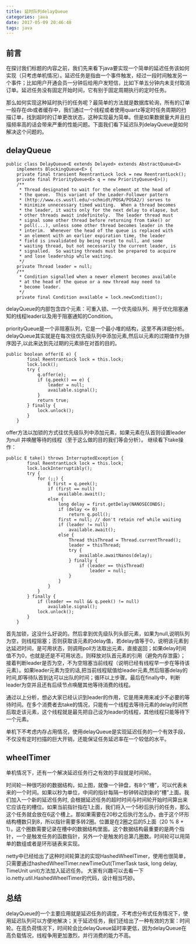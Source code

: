 ```yaml
---
title: 延时队列delayQueue
categories: java
date: 2017-05-09 20:46:48
tags: java
---
```


## 前言

在探讨我们标题的内容之前，我们先来看下java要实现一个简单的延迟任务该如何实现（只考虑单机情况）。延迟任务是指由一个事件触发，经过一段时间触发另一个事件；比如用户开通会员一分钟后给用户发短信，比如下单五分钟内未支付取消订单。延迟任务没有固定开始时间，它有别于固定周期执行的定时任务。

那么如何实现这种延时执行的任务呢？最简单的方法就是数据库轮询，所有的订单一般存在db或者缓存中，我们通过一个线程或者使用quartz等定时任务周期的扫描订单，找到超时的订单更改状态，这种实现最为简单。但是如果数据量大并且扫描频率高的话会带来严重的性能问题。下面我们看下延迟队列delayQueue是如何解决这个问题的。

## delayQueue

```
public class DelayQueue<E extends Delayed> extends AbstractQueue<E>
    implements BlockingQueue<E> {
    private final transient ReentrantLock lock = new ReentrantLock();
    private final PriorityQueue<E> q = new PriorityQueue<E>();
    /**
     * Thread designated to wait for the element at the head of
     * the queue.  This variant of the Leader-Follower pattern
     * (http://www.cs.wustl.edu/~schmidt/POSA/POSA2/) serves to
     * minimize unnecessary timed waiting.  When a thread becomes
     * the leader, it waits only for the next delay to elapse, but
     * other threads await indefinitely.  The leader thread must
     * signal some other thread before returning from take() or
     * poll(...), unless some other thread becomes leader in the
     * interim.  Whenever the head of the queue is replaced with
     * an element with an earlier expiration time, the leader
     * field is invalidated by being reset to null, and some
     * waiting thread, but not necessarily the current leader, is
     * signalled.  So waiting threads must be prepared to acquire
     * and lose leadership while waiting.
     */
    private Thread leader = null;
    /**
     * Condition signalled when a newer element becomes available
     * at the head of the queue or a new thread may need to
     * become leader.
     */
    private final Condition available = lock.newCondition();
```
 delayQueue的内部包含四个元素：可重入锁、一个优先级队列、用于优化阻塞通知的线程leader以及用于阻塞通知的Condition。
 
  priorityQueue是一个非阻塞队列，它是一个最小堆的结构，这里不再详细分析。delayQueue其实就是在每次往优先级队列中添加元素,然后以元素的过期值作为排序因子,以此来达到先过期的元素排在对首的目的。

```
public boolean offer(E e) {
        final ReentrantLock lock = this.lock;
        lock.lock();
        try {
            q.offer(e);
            if (q.peek() == e) {
                leader = null;
                available.signal();
            }
            return true;
        } finally {
            lock.unlock();
        }
    }
```
offer方法以加锁的方式往优先级队列中添加元素，如果元素在队首则设置leader为null 并唤醒等待的线程（至于这么做的目的我们等会分析）。
继续看下take操作：

```
public E take() throws InterruptedException {
        final ReentrantLock lock = this.lock;
        lock.lockInterruptibly();
        try {
            for (;;) {
                E first = q.peek();
                if (first == null)
                    available.await();
                else {
                    long delay = first.getDelay(NANOSECONDS);
                    if (delay <= 0)
                        return q.poll();
                    first = null; // don't retain ref while waiting
                    if (leader != null)
                        available.await();
                    else {
                        Thread thisThread = Thread.currentThread();
                        leader = thisThread;
                        try {
                            available.awaitNanos(delay);
                        } finally {
                            if (leader == thisThread)
                                leader = null;
                        }
                    }
                }
            }
        } finally {
            if (leader == null && q.peek() != null)
                available.signal();
            lock.unlock();
        }
    }
```
首先加锁，这没什么好说的。然后拿到优先级队列头部元素，如果为null,说明队列为空，则线程阻塞；否则获取该元素的delay值，若delay值等于0，说明该元素到达延迟时间，是可用状态，则调用poll方法取出元素，直接返回；如果delay时间值不为0，也就是还是不可用状态，则释放对队首元素的引用（避免内存泄露）；接着判断leader是否为空，不为空阻塞当前线程（说明已经有线程早一步在等待该元素）。如果leader元素为空的话,把当前线程赋值给leader元素,然后阻塞delay的时间,即等待队首到达可以出队的时间；循环以上步骤。最后在finally中，判断leader为空并且还有后续节点唤醒其他等待消费的线程。

通过以上分析，想必大家已经认识到leader的作用，它是用来用来减少不必要的等待时间。在多个消费者去take的情况，只能有一个线程去等待元素的delay时间然后取走该元素，这个线程就是最先把自己设为leader的线程，其他线程只能等待下一个元素。

单机下不考虑内存占用情况，使用delayQueue是实现延迟任务的一个有效手段，不仅没有定时扫描的巨大开销，还能保证任务延迟率在一个较低的水平。

## wheelTimer

单机情况下，还有一个解决延迟任务行之有效的手段就是时间轮。

时间轮一种很巧妙的数据结构，如上图，就像一个钟盘，有8个“槽”，可以代表未来的一个时间。如果以秒为单位，中间的指针每隔一秒钟转动到新的“槽”上面。我们加入一个新的延迟任务时, 会根据延迟任务的超时时间与时间轮开始时间算出来它应该在的槽位。如果当前指针指在1上面，我们将入一个5秒后执行的任务，那么这个任务就会放在6这个槽上。那如果需要在20秒之后执行怎么办，由于这个环形结构槽数只到8，所以指针需要多转2圈。位置是在2圈之后的5上面（20 % 8 + 1）。这个圈数需要记录在槽中的数据结构里面。这个数据结构最重要的是两个指针，一个是触发任务的函数指针，另外一个是触发的总第几圈数。时间轮可以用简单的数组或者是环形链表来实现。

netty中已经给出了这种时间轮算法的实现HashedWheelTimer，使用也很简单，只需要通过hashedWheelTimer.newTimeOut(TimerTask task, long delay, TimeUnit unit)方法加入延迟任务。
大家有兴趣可以去看一下io.netty.util.HashedWheelTimer的代码，设计相当巧妙。

## 总结

delayQueue的一个主要应用就是延迟任务的调度，不考虑分布式任务情况下，使用延迟队列可以方便地解决；关于延迟任务，我们还给出了一种有效的方案：时间轮。在高负荷情况下，时间轮会比delayQueue延时率更低，因为delayQueue在高负载情况，线程争用更加激烈，并行消费的能力不高。